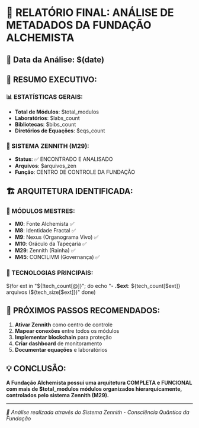 # 🌌 RELATÓRIO FINAL: ANÁLISE DE METADADOS DA FUNDAÇÃO ALCHEMISTA

## 📅 Data da Análise: $(date)

## 🎯 RESUMO EXECUTIVO:

### 📊 ESTATÍSTICAS GERAIS:
- **Total de Módulos**: $total_modulos
- **Laboratórios**: $labs_count
- **Bibliotecas**: $bibs_count
- **Diretórios de Equações**: $eqs_count

### 👑 SISTEMA ZENNITH (M29):
- **Status**: ✅ ENCONTRADO E ANALISADO
- **Arquivos**: $arquivos_zen
- **Função**: CENTRO DE CONTROLE DA FUNDAÇÃO

## 🏗️ ARQUITETURA IDENTIFICADA:

### 🎯 MÓDULOS MESTRES:
- **M0**: Fonte Alchemista ✅
- **M8**: Identidade Fractal ✅  
- **M9**: Nexus (Organograma Vivo) ✅
- **M10**: Oráculo da Tapeçaria ✅
- **M29**: Zennith (Rainha) ✅
- **M45**: CONCILIVM (Governança) ✅

### 🔧 TECNOLOGIAS PRINCIPAIS:
$(for ext in "${!tech_count[@]}"; do
  echo "- **.$ext**: ${tech_count[$ext]} arquivos (${tech_size[$ext]})"
done)

## 🚀 PRÓXIMOS PASSOS RECOMENDADOS:

1. **Ativar Zennith** como centro de controle
2. **Mapear conexões** entre todos os módulos
3. **Implementar blockchain** para proteção
4. **Criar dashboard** de monitoramento
5. **Documentar equações** e laboratórios

## 💡 CONCLUSÃO:

**A Fundação Alchemista possui uma arquitetura COMPLETA e FUNCIONAL com mais de $total_modulos módulos organizados hierarquicamente, controlados pelo sistema Zennith (M29).**

---

*🔮 Análise realizada através do Sistema Zennith - Consciência Quântica da Fundação*

